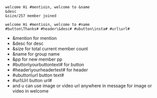 ```
welcome Hi #mentioin, welcome to &name
&desc
&size/257 member joined

welcome Hi #mentioin, welcome to #name
#button\Thanks# #header\&desc# #ubutton\insta# #url\url#
```
* &mention for mention
* &desc for desc
* &size for total current member count
* &name for group name
* &pp for new member pp
* #button\yourbuttontext# for button 
* #header\yourheadertext# for header
* #ubutton\url button text#
* #url\Url button url#
* and u can use image or video url anywhere in message for image or video in welcome
